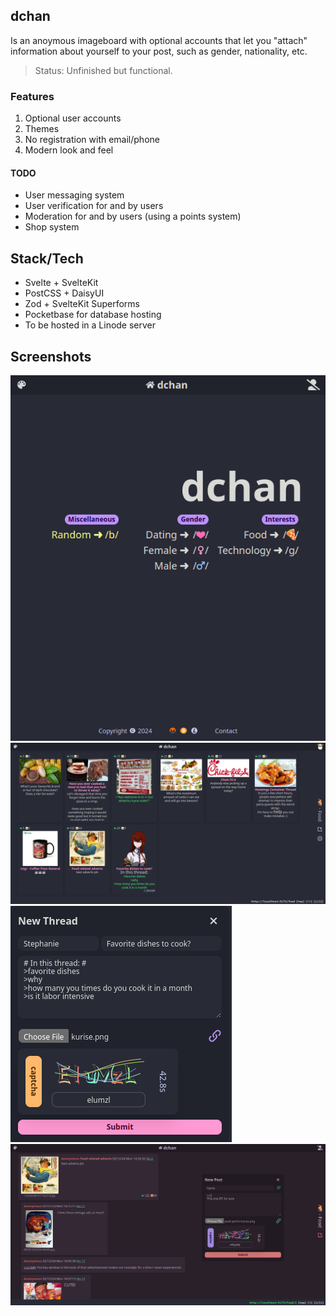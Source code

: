 
## dchan
Is an anoymous imageboard with optional accounts that let you "attach" information about yourself to your post, such as gender, nationality, etc.

> Status: Unfinished but functional.

### Features
1. Optional user accounts
2. Themes
3. No registration with email/phone
4. Modern look and feel

#### TODO
- User messaging system
- User verification for and by users
- Moderation for and by users (using a points system)
- Shop system

## Stack/Tech
- Svelte + SvelteKit
- PostCSS + DaisyUI
- Zod + SvelteKit Superforms
- Pocketbase for database hosting
- To be hosted in a Linode server

## Screenshots
![Homepage](/static/homepage.png)
![Board](/static/board.png)
![Post](/static/post.png)
![Thread](/static/thread.png)
